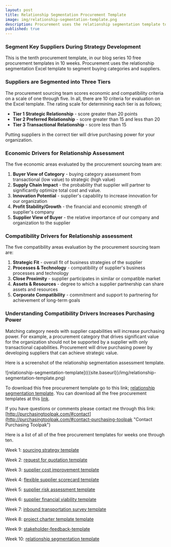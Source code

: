 ```yaml
---
layout: post
title: Relationship Segmentation Procurement Template
image: img/relationship-segmentation-template.png
description: Procurement uses the relationship segmentation template to segment buying categories and suppliers.
published: true
---
```

### Segment Key Suppliers During Strategy Development

This is the tenth procurement template, in our blog series 10 free procurement templates in 10 weeks. Procurement uses the relationship segmentation Excel template to segment buying categories and suppliers.

### Suppliers are Segmented into Three Tiers

The procurement sourcing team scores economic and compatibility criteria on a scale of one through five. In all, there are 10 criteria for evaluation on the Excel template. The rating scale for determining each tier is as follows;

* **Tier 1 Strategic Relationship** - score greater than 20 points
* **Tier 2 Preferred Relationship** - score greater than 15 and less than 20
* **Tier 3 Transactional Relationship** - score less than 15

Putting suppliers in the correct tier will drive purchasing power for your organization.
<!--more-->

### Economic Drivers for Relationship Assessment ###

The five economic areas evaluated by the procurement sourcing team are:
1. **Buyer View of Category** - buying category assessment from transactional (low value) to strategic (high value)
2. **Supply Chain Impact** - the probability that supplier will partner to significantly optimize total cost and value.
3. **Innovation Potential** - supplier's capability to increase innovation for our organization
4. **Profit Stability/Growth** - the financial and economic strength of supplier's company
5. **Supplier View of Buyer** - the relative importance of our company and organization to the supplier

### Compatibility Drivers for Relationship assessment ###

The five compatibility areas evaluation by the procurement sourcing team are:
1. **Strategic Fit** - overall fit of business strategies of the supplier
2. **Processes & Technology** - compatibility of supplier's business processes and technology
3. **Close Proximity** - supplier participates in similar or compatible market
4. **Assets & Resources** - degree to which a supplier partnership can share assets and resources
5. **Corporate Compatibility** - commitment and support to partnering for achievement of long-term goals

### Understanding Compatibility Drivers Increases Purchasing Power ###

Matching category needs with supplier capabilities will increase purchasing power. For example, a procurement category that drives significant value for the organization should not be supported by a supplier with only transactional capabilities. Procurement will drive purchasing power by developing suppliers that can achieve strategic value.

Here is a screenshot of the relationship segmentation assessment template.
<div style="text-align:left" markdown="1">
 ![relationship-segmentation-template]({{site.baseurl}}/img/relationship-segmentation-template.png)
</div>

To download this free procurement template go to this link; <a href="https://github.com/purchasingtoolpak/purchasingtoolpak/raw/master/strategic-sourcing/strategy-development/relationship-segmentation-template.xlsx">relationship segmentation template</a>. You can download all the free procurement templates at this <a href="http://purchasingtoolpak.com/#download-procurement-templates">link</a>.

If you have questions or comments please contact me through this link:
[http://purchasingtoolpak.com/#contact](http://purchasingtoolpak.com/#contact-purchasing-toolpak "Contact Purchasing Toolpak")

Here is a list of all of the free procurement templates for weeks one through ten.  

Week 1:	[sourcing strategy template]({{site.baseurl}}/2017/04/07/sourcing-strategy-template)

Week 2:	[request for quotation template]({{site.baseurl}}/2017/04/14/request-for-quotation-template)

Week 3:	[supplier cost improvement template]({{site.baseurl}}/2017/04/21/supplier-cost-improvement-template)

Week 4: [flexible supplier scorecard template]({{site.baseurl}}/2017/04/28/flexible-supplier-scorecard-template)

Week 5: [supplier risk assessment template]({{site.baseurl}}/2017/05/05/risk-assessment-template)

Week 6: [supplier financial viability template]({{site.baseurl}}/2017/05/12/supplier-financial-viability-template)

Week 7: [inbound transportation survey template]({{site.baseurl}}/2017/05/19/inbound-transportation-survey-template)

Week 8: [project charter template template]({{site.baseurl}}/2017/05/23/project-charter-template)

Week 9: [stakeholder-feedback-template]({{site.baseurl}}/2017/06/02/stakeholder-feedback-template)

Week 10: [relationship segmentation template]({{site.baseurl}}/2017/06/10/relationship-segmentation-template)
